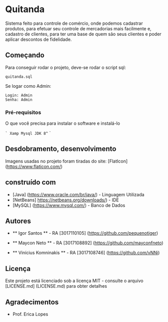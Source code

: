 # Quitanda

Sistema feito para controle de comércio, onde podemos cadastrar produtos, para efetuar seu controle de mercadorias mais facilmente e, cadastro de clientes, para ter uma base de quem são seus clientes e poder aplicar descontos de fidelidade.

## Começando

Para conseguir rodar o projeto, deve-se rodar o script sql:

```
quitanda.sql
```

Se logar como Admin:

````
Login: Admin
Senha: Admin
````
### Pré-requisitos

O que você precisa para instalar o software e instalá-lo

`` `
Xamp
Mysql
JDK 8^
`` `

## Desdobramento, desenvolvimento

Imagens usadas no projeto foram tiradas do site: [FlatIcon] (https://www.flaticon.com/)

## construído com

* [Java] (https://www.oracle.com/br/java/) - Linguagem Utilizada
* [NetBeans] https://netbeans.org/downloads/) - IDE
* [MySQL] (https://www.mysql.com/) - Banco de Dados


## Autores

* ** Igor Santos ** - RA [3017110105] (https://github.com/pequenotiger)

* ** Maycon Neto ** - RA [3017108892] (https://github.com/mayconfneto)

* ** Vinícius Komninakis ** - RA [3017108746] (https://github.com/vNNi)


## Licença

Este projeto está licenciado sob a licença MIT - consulte o arquivo [LICENSE.md] (LICENSE.md) para obter detalhes

## Agradecimentos

* Prof. Erica Lopes

